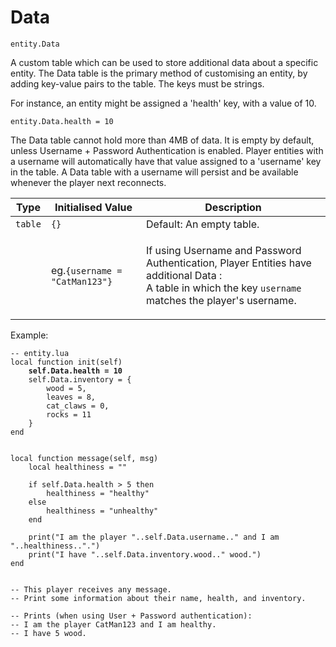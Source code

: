 # Data

`entity.Data`

A custom table which can be used to store additional data about a specific entity. The Data table is the primary method of customising an entity, by adding key-value pairs to the table. The keys must be strings.

For instance, an entity might be assigned a 'health' key, with a value of 10.

`entity.Data.health = 10`

The Data table cannot hold more than 4MB of data. It is empty by default, unless Username + Password Authentication is enabled. Player entities with a username will automatically have that value assigned to a 'username' key in the table. A Data table with a username will persist and be available whenever the player next reconnects.

| Type    | Initialised Value             | Description                                                                                                                                                                   |
| ------- | ----------------------------- | ----------------------------------------------------------------------------------------------------------------------------------------------------------------------------- |
| `table` | `{}`                          | Default: An empty table.                                                                                                                                                      |
|         | eg.`{username = "CatMan123"}` | <p>If using Username and Password Authentication, Player Entities have additional Data :<br>A table in which the key <code>username</code> matches the player's username.</p> |



Example:

<pre class="language-lua"><code class="lang-lua">-- entity.lua
local function init(self)
<strong>    self.Data.health = 10
</strong>    self.Data.inventory = {
        wood = 5,
        leaves = 8,
        cat_claws = 0,
        rocks = 11
    }
end


local function message(self, msg)
    local healthiness = ""
    
    if self.Data.health > 5 then
        healthiness = "healthy"
    else
        healthiness = "unhealthy"
    end

    print("I am the player "..self.Data.username.." and I am "..healthiness..".")
    print("I have "..self.Data.inventory.wood.." wood.")
end


-- This player receives any message.
-- Print some information about their name, health, and inventory.

-- Prints (when using User + Password authentication):
-- I am the player CatMan123 and I am healthy.
-- I have 5 wood.
</code></pre>
